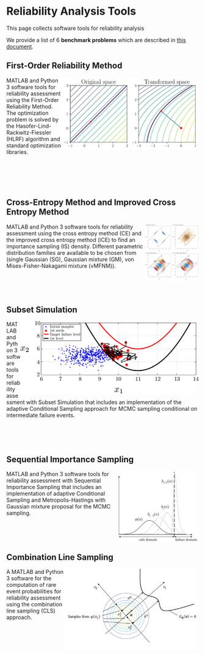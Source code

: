 # Reliability Analysis Tools

This page collects software tools for reliability analysis

We provide a list of 6 **benchmark problems** which are described in [this document](./reliability_examples.pdf).



## First-Order Reliability Method

<img src="./images/FORM_pic.webp" align="right" height="190">

MATLAB and Python 3 software tools for reliability assessment using the First-Order Reliability Method. The optimization problem is solved by the Hasofer-Lind-Rackwitz-Fiessler (HLRF) algorithm and standard optimization libraries.

</br> </br> </br> </br> 



## Cross-Entropy Method and Improved Cross Entropy Method

<img src="./images/CE_pic.jpg" align="right" height="150">

MATLAB and Python 3 software tools for reliability assessment using the cross entropy method (CE) and the improved cross entropy method (iCE) to find an importance sampling (IS) density. Different parametric distribution families are available to be chosen from (single Gaussian (SG), Gaussian mixture (GM), von Mises-Fisher-Nakagami mixture (vMFNM)).

</br> </br> </br> 



## Subset Simulation

<img src="./images/SuS_pic.webp" align="right" height="190">

MATLAB and Python 3 software tools for reliability assessment with Subset Simulation that includes an implementation of the adaptive Conditional Sampling approach for MCMC sampling conditional on intermediate failure events.

</br> </br> </br> 



## Sequential Importance Sampling

<img src="./images/SIS_pic.webp" align="right" height="190">

MATLAB and Python 3 software tools for reliability assessment with Sequential Importance Sampling that includes an implementation of adaptive Conditional Sampling and Metropolis-Hastings with Gaussian mixture proposal for the MCMC sampling.

</br> </br> </br> 



## Combination Line Sampling

<img src="./images/CLS_pic.jpg" align="right" height="210">

A MATLAB and Python 3 software for the computation of rare event probabilities for reliability assessment using the combination line sampling (CLS) approach. 

</br> </br> </br> 


